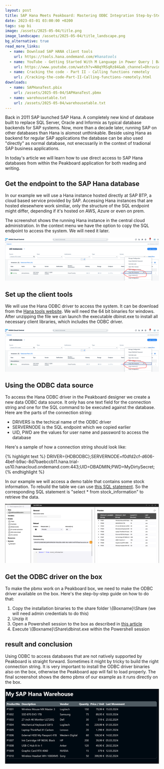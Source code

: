 ```yaml
---
layout: post
title: SAP Hana Meets Peakboard: Mastering ODBC Integration Step-by-Step
date: 2023-03-01 03:00:00 +0200
tags: sap bi
image: /assets/2025-05-04/title.png
image_landscape: /assets/2025-05-04/title_landscape.png
bg_alternative: true
read_more_links:
  - name: Download SAP HANA client tools
    url: https://tools.hana.ondemand.com/#hanatools
  - name: YouTube - Getting Started With M Language in Power Query | Basic to Advanced
    url: https://www.youtube.com/watch?v=N8qYRSqRz84&ab_channel=DhruvinShah
  - name: Cracking the code - Part II - Calling functions remotely
    url: /Cracking-the-code-Part-II-Calling-functions-remotely.html
downloads:
  - name: SAPHanaTest.pbix
    url: /assets/2025-05-04/SAPHanaTest.pbmx
  - name: warehousetable.txt
    url: /assets/2025-05-04/warehousetable.txt
---
```

Back in 2011 SAP launched SAP Hana. A completely new kind of database built to replace SQL Server, Oracle and Informix as typical database backends for SAP systems. Now, more than a decade later, running SAP on other databases than Hana is alomost unthinkable. Beside using Hana as backend for regular SAP applications the database can be also used "directly" as normal database, not enecssarily in the context of tradional SAP business applications.

In today's article we will learn how to use direct access to SAP Hana databases from within the Peakboard application for both reading and writing.

## Get the endpoint to the SAP Hana database

In our example we will use a Hana instance hosted directly at SAP BTP, a cloud based service provided by SAP. Accessing Hana instances that are hosted elesewhere work similiar, only the structure of the SQL endpoint might differ, depending if it's hosted on AWS, Azure or even on prem.

The screenshot shows the running Hana instance in the central cloud administration. In the context menu we have the option to copy the SQL endpoint to access the system. We will need it later. 

![image](/assets/2025-05-04/010.png)

## Set up the client tools

We will use the Hana ODBC driver to access the system. It can be download from the [Hana tools website](https://tools.hana.ondemand.com/#hanatools). We will need the 64 bit binaries for windows. After unzipping the file we can launch the executable dbinst.exe to install all necessary client libraries, which includes the ODBC driver.

![image](/assets/2025-05-04/010.png)

## Using the ODBC data source

To access the Hana ODBC driver in the Peakboard designer we create a new data ODBC data source. It only has one text field for the connection string and one for the SQL command to be executed against the database.
Here are the parts of the connection string:

- DRIVERS is the techical name of the ODBC driver
- SERVERNODE is the SQL endpoint which we copied earlier
- UID, PWD are the values for user name and password to access the database

Here's a sample of how a connection string should look like:

{% highlight text %}
DRIVER={HDBODBC};SERVERNODE=f0dfd2cf-d606-4bef-b9ac-8d7baebccb11.hana.trial-us10.hanacloud.ondemand.com:443;UID=DBADMIN;PWD=MyDirtySecret;
{% endhighlight %}

In our example we will access a demo table that contains some stock information. To rebuild the table we can use [this SQL statement](/assets/2025-05-04/warehousetable.txt). So the corresponding SQL statement is "select * from stock_information" to retrieve the data.

![image](/assets/2025-05-04/030.png)

## Get the ODBC driver on the box

To make the pbmx work on a Peakboard box, we need to make the ODBC driver available on the box. Here's the step-by-step guide on how to do that:

1. Copy the installation binaries to the share folder \\{Boxname}\Share (we will need admin credentials to do this)
2. Unzip it
3. Open a Powershell session to the box as described in [this article](/PowerShell-and-Remote-Desktop-How-to-really-dismantle-a-Peakboard-box.html)
4. Execute \\{Boxname}\Share\dbinst.exe within the Powershell session

## result and conclusion

Using ODBC to access databases that are not natively supported by Peakboard is straight forward. Sometimes it might by tricky to build the right connection string. It is very important to install the ODBC driver binaries also on the box, otherwise the Peakboard app will fail to load properly.
The final screenshot shows the demo pbmx of our example as it runs directly on the box.

![image](/assets/2025-05-04/040.png)
